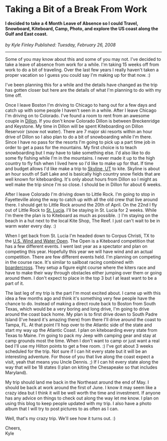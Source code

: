 # Taking a Bit of a Break From Work

#### I decided to take a 4 Month Leave of Absence so I could Travel, Snowboard, Kiteboard, Camp, Photo, and explore the US coast along the Gulf and East coast.

_<div class="article-meta-data"> by <span class="article-meta-author" itemprop="author">Kyle Finley</span> Published: <time itemprop="pubdate" datetime="2/26/2008 6:00:00 AM">Tuesday, February 26, 2008</time></div>_

---

Some of you may know about this and some of you may not. I've decided to take a leave of absence from work for a while. I'm taking 15 weeks off from work to do a bit of traveling. Over the last few years I really haven't taken a proper vacation so I guess you could say I'm making up for that now. :)

I've been planning this for a while and the details have changed as the trip has gotten closer but here are the details of what I'm planning to do with my time off.

Once I leave Boston I'm driving to Chicago to hang out for a few days and catch up with some people I haven't seen in a while. After I leave Chicago I'm driving on to Colorado. I've found a room to rent from an awesome couple in [Dillon](http://maps.google.com/maps?f=q&hl=en&geocode=&q=swan+mountain+rd.+dillon,+CO&sll=37.0625,-95.677068&sspn=41.411029,64.599609&ie=UTF8&ll=39.60115,-106.01956&spn=0.039481,0.063086&t=h&z=14). If you don't know Colorado Dillon is between Breckenridge and Keystone. My time in Dillon will be spent Kiteboarding on Dillon Reservoir (snow not water). There are 7 major ski resorts within an hour drive of Dillon so I also plan to do a bit of snowboarding while I'm there. Since I have no pass for the resorts I'm going to pick up a part time job in order to get a pass for the mountains. My first choice is to teach snowboarding but I may have to take something else. I'd also like to do some fly fishing while I'm in the mountains. I never made it up to the high country to fly fish when I lived here so I'd like to make up for that. If time and budget allows I'd like make a trip to [Skyline, UT](http://maps.google.com/maps?f=q&hl=en&q=Skyline+Dr,+Utah,+United+States&sll=39.32391,-79.12863&sspn=0.00991,0.015771&ie=UTF8&cd=2&geocode=0,39.328900,-111.448230&ll=39.854938,-111.533203&spn=1.258728,2.018738&z=9) to kite. Skyline is about an hour south of Salt Lake and is basically high country snow fields that are well known for kiteboarding. It's only about hours from Dillon so I might as well make the trip since I'm so close. I should be in Dillon for about 6 weeks.

After I leave Colorado I'm driving down to Little Rock. I'm going to stop in Fayetteville along the way to catch up with all the old crew that live around there. I should get to Little Rock around the 20th of April. On the 22nd I fly out of Little Rock to [St. Lucia](http://maps.google.com/maps?f=q&hl=en&geocode=&q=st.+lucia&ie=UTF8&t=h&z=10). I'll be staying in St. Lucia for 2 weeks. While I'm there the plan is to Kiteboard as much as possible. :) I'm staying on the beach in a hut next to the local Kite Shop, The Reef. I just can't wait to be in warm water every day. :)

When I get back from St. Lucia I'm headed down to Corpus Christi, TX to the [U.S. Wind and Water Open](http://www.uswindandwateropen.com/). The Open is a Kiteboard competition that has a few different events. I went last year as a spectator and plan on competing this year. Hopefully this year we will have wind and an actual competition. There are few different events held. I'm planning on competing in the course race. It's similar to sailboat racing combined with [boardercross](http://en.wikipedia.org/wiki/Snowboard_Cross). They setup a figure eight course where the kiters race and have to make their way through obstacles either jumping over them or going around them. I don't expect to place in the top 3 but I at least want to be a part of it.

The last leg of my trip is the part I'm most excited about. I came up with this idea a few months ago and think it's something very few people have the chance to do. Instead of making a direct route back to Boston from South Texas, which would be a very boring and long drive, I'm going to drive around the coast back home. My plan is to first drive down to South Padre Island (I've heard it's amazing there) from there I'll drive around the coast to Tampa, FL. At that point I'll hop over to the Atlantic side of the state and start my way up the Atlantic Coast. I plan on kiteboarding every state from Texas to Maine. I'm going to pack my Jeep with camping gear and stay at camp grounds most the time. When I don't want to camp or just want a real bed I'll use my Hilton points to get a free room. :) I've got about 3 weeks scheduled for the trip. Not sure if I can hit every state but it will be an interesting adventure. For those of you that live along the coast expect a visit, yeah that means you Uncle Dennis. ;) If I can hit every state along the way that will be 18 states (I plan on kiting the Chesapeake so that includes Maryland).

My trip should land me back in the Northeast around the end of May. I should be back at work around the first of June. I know it may seem like a crazy idea but I think it will be well worth the time and investment. If anyone has any advice on things to check out along the way let me know. I plan on using this blog to keep people updated with my trip. I also have a photo album that I will try to post pictures to as often as I can.

Well, that's my crazy trip. We'll see how it turns out. :)

Cheers,<br>
Kyle
